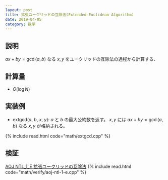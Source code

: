 ```yaml
---
layout: post
title: 拡張ユークリッドの互除法(Extended-Euclidean-Algorithm)
date: 2019-04-05
category: 数学
---
```


## 説明
$ax+by=\gcd(a,b)$ なる $x,y$ をユークリッドの互除法の過程から計算する．

## 計算量
* $O(\log N)$

## 実装例

* extgcd($a$, $b$, $x$, $y$): $a$ と $b$ の最大公約数を返す。 $x, y$ には $ax+by=\gcd(a, b)$ なる $x, y$ が格納される。

{% include read.html  code="math/extgcd.cpp" %}

## 検証

[AOJ NTL_1_E 拡張ユークリッドの互除法](http://judge.u-aizu.ac.jp/onlinejudge/description.jsp?id=NTL_1_E&lang=jp)
{% include read.html code="math/verify/aoj-ntl-1-e.cpp" %}
